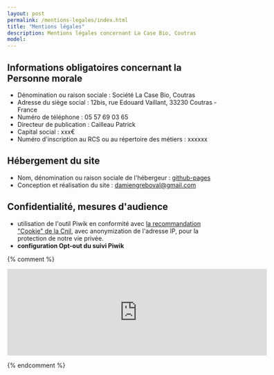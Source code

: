 ```yaml
---
layout: post
permalink: /mentions-legales/index.html
title: "Mentions légales"
description: Mentions légales concernant La Case Bio, Coutras
model: 
---
```



## Informations obligatoires concernant la Personne morale

- Dénomination ou raison sociale : Société La Case Bio, Coutras
- Adresse du siège social : 12bis, rue Edouard Vaillant, 33230 Coutras - France
- Numéro de téléphone : 05 57 69 03 65
- Directeur de publication : Cailleau Patrick
- Capital social : xxx€
- Numéro d'inscription au RCS ou au répertoire des métiers : xxxxxx

## Hébergement du site

- Nom, dénomination ou raison sociale de l'hébergeur : [github-pages](https://pages.github.com/)
- Conception et réalisation du site : damiengreboval@gmail.com


## Confidentialité, mesures d'audience

- utilisation de l'outil Piwik en conformité avec [la recommandation "Cookie" de la Cnil](https://www.cnil.fr/fr/solutions-pour-la-mesure-daudience), avec anonymization de l'adresse IP, pour la protection de notre vie privée.
- **configuration Opt-out du suivi Piwik**

{% comment %}
<iframe style="border: 0; height: 200px; width: 600px;" src="http://sdmg33.890m.com/piwik/index.php?module=CoreAdminHome&action=optOut&language=fr"></iframe>

{% endcomment %}